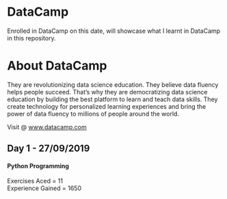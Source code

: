 # DataCamp
Enrolled in DataCamp on this date, will showcase what I learnt in DataCamp in this repository.

# About DataCamp

They are revolutionizing data science education. They believe data fluency helps people succeed. That’s why they are democratizing data science education by building the best platform to learn and teach data skills. They create technology for personalized learning experiences and bring the power of data fluency to millions of people around the world.

Visit @ www.datacamp.com

## Day 1 - 27/09/2019

#### Python Programming <br>
Exercises Aced = 11 <br>
Experience Gained = 1650
